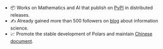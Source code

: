 - 📦 Works on Mathematics and AI that publish on [PyPI] in distributed releases.
- ✍ Already gained more than 500 followers on [blog] about information science.
- 📈 Promote the stable development of Polars and maintain [Chinese document].

[PyPI]: https://pypi.org/user/DeeGLMath/
[blog]: https://blog.csdn.net/linjing_zyq
[Chinese document]: https://pola-rs.github.io/polars-book-cn/user-guide/index.html